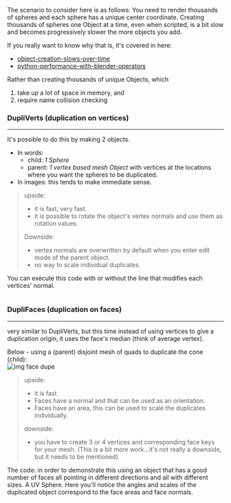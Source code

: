 The scenario to consider here is as follows: You need to render thousands of spheres and each sphere has a unique center coordinate. Creating thousands of spheres one Object at a time, even when scripted, is a bit slow and becomes progressively slower the more objects you add.

If you really want to know why that is, it's covered in here:
  - [object-creation-slows-over-time](http://blender.stackexchange.com/questions/14814/object-creation-slows-over-time)  
  - [python-performance-with-blender-operators](http://blender.stackexchange.com/questions/7358/python-performance-with-blender-operators)  

Rather than creating thousands of unique Objects, which  

1. take up a lot of space in memory, and 
2. require name collision checking


### DupliVerts (duplication on vertices)
____
It's possible to do this by making 2 objects.  

  - In words: 
     - child: _1 Sphere_ 
     - parent: _1 vertex based mesh Object_ with vertices at the locations where you want the spheres to be duplicated. 
  - In images: this tends to make immediate sense.


> upside:
>   - it is fast, very fast.
>   - it is possible to rotate the object's vertex normals and use them as rotation values.
>
> Downside: 
>   - vertex normals are overwritten by default when you enter edit mode of the parent object.
>   - no way to scale individual duplicates.

You can execute this code with or without the line that modifies each vertices' normal.

```python


```

### DupliFaces (duplication on faces)
____
very similar to DupliVerts, but this time instead of using vertices to give a duplication origin, it uses the face's median (think of average vertex). 

Below - using a (parent) disjoint mesh of quads to duplicate the cone (child):   
![img face dupe](https://cloud.githubusercontent.com/assets/619340/10752213/72749cb4-7c87-11e5-9915-f435458937a3.png)

> upside: 
> 
>  - it is fast
>  - Faces have a normal and that can be used as an orientation.
>  - Faces have an area, this can be used to scale the duplicates individually.  
>
> downside:  
>
>  - you have to create 3 or 4 vertices and corresponding face keys for your mesh. (This is a bit more work...it's not really a downside, but it needs to be mentioned)

The code: in order to demonstrate this using an object that has a good number of faces all pointing in different directions and all with different sizes. A UV Sphere. Here you'll notice the angles and scales of the duplicated object correspond to the face areas and face normals.

```python

```